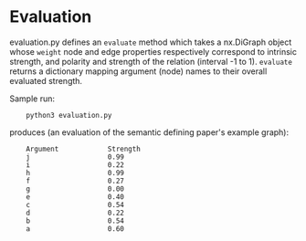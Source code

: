 # Evaluation

evaluation.py defines an `evaluate` method which takes a nx.DiGraph object whose `weight` node and edge properties respectively correspond to intrinsic strength, and polarity and strength of the relation (interval -1 to 1). `evaluate` returns a dictionary mapping argument (node) names to their overall evaluated strength.

Sample run:
```
	python3 evaluation.py
```

produces (an evaluation of the semantic defining paper's example graph):
```
	Argument            Strength            
	j                   0.99                
	i                   0.22                
	h                   0.99                
	f                   0.27                
	g                   0.00                
	e                   0.40                
	c                   0.54                
	d                   0.22                
	b                   0.54                
	a                   0.60                
```
